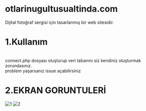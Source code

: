 # otlarinugultusualtinda.com
Dijital fotoğraf sergisi için tasarlanmış bir web sitesidir.<br/>
<h1>1.Kullanım</h1> <br/>
connect.php dosyası oluşturup veri tabanını siz kendiniz oluşturmak zorundasınız.<br/>
problem yaşarsanız issue açabilirsiniz
<h1>2.EKRAN GORUNTULERİ</h1>

![1](https://user-images.githubusercontent.com/32902525/103443686-c761f300-4c72-11eb-8c99-91874b9955ac.png)
![2](https://user-images.githubusercontent.com/32902525/103443698-dd6fb380-4c72-11eb-853a-ffc67818be1d.png)
